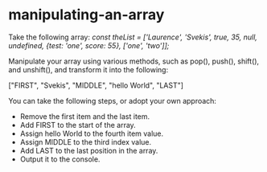 # manipulating-an-array
Take the following array:
_const theList = ['Laurence', 'Svekis', true, 35, null, undefined,
{test: 'one', score: 55}, ['one', 'two']];_

Manipulate your array using various methods, such as pop(), push(), shift(), and
unshift(), and transform it into the following:

["FIRST", "Svekis", "MIDDLE", "hello World", "LAST"]

You can take the following steps, or adopt your own approach:
- Remove the first item and the last item.
- Add FIRST to the start of the array.
- Assign hello World to the fourth item value.
- Assign MIDDLE to the third index value.
- Add LAST to the last position in the array.
- Output it to the console.

